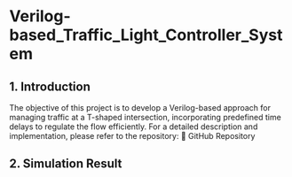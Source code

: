 # **Verilog-based_Traffic_Light_Controller_System**

## **1. Introduction**
The objective of this project is to develop a Verilog-based approach for managing traffic at a T-shaped intersection, incorporating predefined time delays to regulate the flow efficiently.
For a detailed description and implementation, please refer to the repository:
🔗 GitHub Repository
## **2. Simulation Result**

